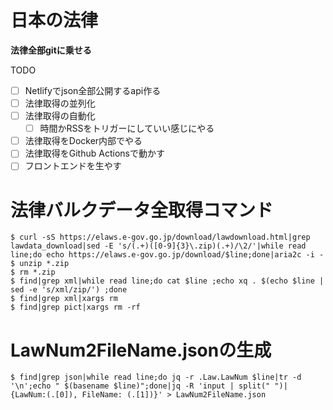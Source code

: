 # 日本の法律

**法律全部gitに乗せる**

TODO
- [ ] Netlifyでjson全部公開するapi作る
- [ ] 法律取得の並列化
- [ ] 法律取得の自動化
  - [ ] 時間かRSSをトリガーにしていい感じにやる
- [ ] 法律取得をDocker内部でやる
- [ ] 法律取得をGithub Actionsで動かす
- [ ] フロントエンドを生やす

# 法律バルクデータ全取得コマンド

```
$ curl -sS https://elaws.e-gov.go.jp/download/lawdownload.html|grep lawdata_download|sed -E 's/(.+)([0-9]{3}\.zip)(.+)/\2/'|while read line;do echo https://elaws.e-gov.go.jp/download/$line;done|aria2c -i -
$ unzip *.zip
$ rm *.zip
$ find|grep xml|while read line;do cat $line ;echo xq . $(echo $line | sed -e 's/xml/zip/') ;done
$ find|grep xml|xargs rm
$ find|grep pict|xargs rm -rf
```

# LawNum2FileName.jsonの生成

```
$ find|grep json|while read line;do jq -r .Law.LawNum $line|tr -d '\n';echo " $(basename $line)";done|jq -R 'input | split(" ")| {LawNum:(.[0]), FileName: (.[1])}' > LawNum2FileName.json
```
